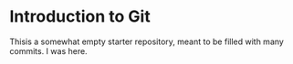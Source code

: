 # Introduction to Git
Thisis a somewhat empty starter repository, meant to be filled with many commits. I was here.
